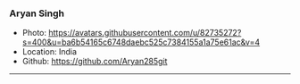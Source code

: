 ### Aryan Singh
- Photo: https://avatars.githubusercontent.com/u/82735272?s=400&u=ba6b54165c6748daebc525c7384155a1a75e61ac&v=4
- Location: India
- Github: https://github.com/Aryan285git
***
